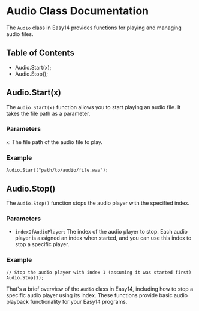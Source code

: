 # Audio Class Documentation

The `Audio` class in Easy14 provides functions for playing and managing audio files.

## Table of Contents

- Audio.Start(x);
- Audio.Stop();

## Audio.Start(x)

The `Audio.Start(x)` function allows you to start playing an audio file. It takes the file path as a parameter.
### Parameters

`x`: The file path of the audio file to play.

### Example

```easy14
Audio.Start("path/to/audio/file.wav");
```

## Audio.Stop()

The `Audio.Stop()` function stops the audio player with the specified index.

### Parameters

- `indexOfAudioPlayer`: The index of the audio player to stop. Each audio player is assigned an index when started, and you can use this index to stop a specific player.

### Example

```easy14
// Stop the audio player with index 1 (assuming it was started first)
Audio.Stop(1);
```

That's a brief overview of the `Audio` class in Easy14, including how to stop a specific audio player using its index. These functions provide basic audio playback functionality for your Easy14 programs.